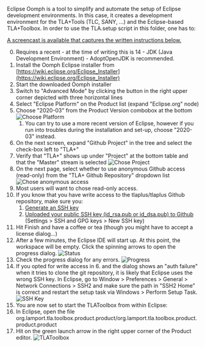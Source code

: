 Eclipse Oomph is a tool to simplify and automate the setup of Eclipse development environments. In this case, it creates a development environment for the TLA+Tools (TLC, SANY, ...) and the Eclipse-based TLA+Toolbox. In order to use the TLA.setup script in this folder, one has to:

[A screencast is available that captures the written instructions below.](https://vimeo.com/190224035)

0. Requires a recent - at the time of writing this is 14 - JDK (Java Development Environment) - AdoptOpenJDK is recommended.
1. Install the Oomph Eclipse installer from [https://wiki.eclipse.org/Eclipse_Installer](https://wiki.eclipse.org/Eclipse_Installer)
2. Start the downloaded Oomph installer
3. Switch to "Advanced Mode" by clicking the button in the right upper corner depicted with three horizontal lines
4. Select "Eclipse Platform" on the Product list (expand "Eclipse.org" node)
  1. Choose "2020-03" from the Product Version combobox at the bottom ![Choose Platform](https://raw.githubusercontent.com/lemmy/tlaplus/master/general/ide/images/00_PlatformSelection.png)
     1. You can try to use a more recent version of Eclipse, however if you run into troubles during the installation and set-up, choose "2020-03" instead.
5. On the next screen, expand "Github Project" in the tree and select the check-box left to "TLA+" 
  1. Verify that "TLA+" shows up under "Project" at the bottom table and that the "Master" stream is selected ![Chose Project](https://raw.githubusercontent.com/lemmy/tlaplus/master/general/ide/images/01_ProjectSelection.png)
6. On the next page, select whether to use anonymous Github access (read-only) from the "TLA+ Github Repository" dropdown list ![Chose anonymous access](https://raw.githubusercontent.com/lemmy/tlaplus/master/general/ide/images/02_Variables.png)
  1. Most users will want to chose read-only access.
  2. If you know that you have write access to the tlaplus/tlaplus Github repository, make sure you:
     1. [Generate an SSH key](https://help.github.com/articles/generating-an-ssh-key/)
     2. [Uploaded your public SSH key (id_rsa.pub or id_dsa.pub) to Github](https://github.com/settings/keys) (Settings > SSH and GPG keys > New SSH key)
7. Hit Finish and have a coffee or tea (though you might have to accept a license dialog...)
8. After a few minutes, the Eclipse IDE will start up. At this point, the workspace will be empty. Click the spinning arrows to open the progress dialog. ![Status](https://raw.githubusercontent.com/lemmy/tlaplus/master/general/ide/images/03_Status.png)
9. Check the progress dialog for any errors. ![Progress](https://raw.githubusercontent.com/lemmy/tlaplus/master/general/ide/images/04_Progress.png)
  1. If you opted for write access in 6. and the dialog shows an "auth failure" when it tries to clone the git repository, it is likely that Eclipse uses the wrong SSH key. In Eclipse, go to Window > Preferences > General > Network Connections > SSH2 and make sure the path in "SSH2 Home" is correct and restart the setup task via Windows > Perform Setup Task.
     ![SSH Key](https://raw.githubusercontent.com/lemmy/tlaplus/master/general/ide/images/05_SSHKey.png)
10. You are now set to start the TLAToolbox from within Eclipse:
  1. In Eclipse, open the file org.lamport.tla.toolbox.product.product/org.lamport.tla.toolbox.product.product.product
  2. Hit on the green launch arrow in the right upper corner of the Product editor. ![TLAToolbox](https://raw.githubusercontent.com/lemmy/tlaplus/master/general/ide/images/06_Toolbox.png)

